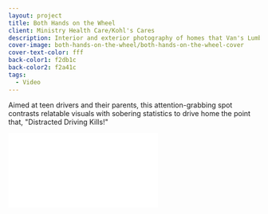```yaml
---
layout: project
title: Both Hands on the Wheel
client: Ministry Health Care/Kohl's Cares
description: Interior and exterior photography of homes that Van's Lumber has built.
cover-image: both-hands-on-the-wheel/both-hands-on-the-wheel-cover
cover-text-color: fff
back-color1: f2db1c
back-color2: f2a41c
tags:
  - Video
---
```


Aimed at teen drivers and their parents, this attention-grabbing spot contrasts relatable visuals with sobering statistics to drive home the point that, "Distracted Driving Kills!"

<iframe src="//www.youtube.com/embed/a7EW_H89M-8" frameborder="0" allowfullscreen></iframe>

